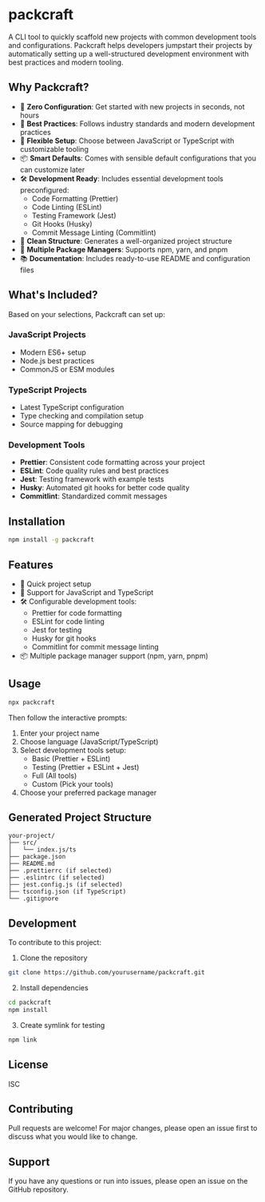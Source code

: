 # packcraft

A CLI tool to quickly scaffold new projects with common development tools and configurations. Packcraft helps developers jumpstart their projects by automatically setting up a well-structured development environment with best practices and modern tooling.

## Why Packcraft?

- 🚀 **Zero Configuration**: Get started with new projects in seconds, not hours
- 🎯 **Best Practices**: Follows industry standards and modern development practices
- 🔧 **Flexible Setup**: Choose between JavaScript or TypeScript with customizable tooling
- 📦 **Smart Defaults**: Comes with sensible default configurations that you can customize later
- 🛠️ **Development Ready**: Includes essential development tools preconfigured:
  - Code Formatting (Prettier)
  - Code Linting (ESLint)
  - Testing Framework (Jest)
  - Git Hooks (Husky)
  - Commit Message Linting (Commitlint)
- 🎨 **Clean Structure**: Generates a well-organized project structure
- 🔄 **Multiple Package Managers**: Supports npm, yarn, and pnpm
- 📚 **Documentation**: Includes ready-to-use README and configuration files

## What's Included?

Based on your selections, Packcraft can set up:

### JavaScript Projects
- Modern ES6+ setup
- Node.js best practices
- CommonJS or ESM modules

### TypeScript Projects
- Latest TypeScript configuration
- Type checking and compilation setup
- Source mapping for debugging

### Development Tools
- **Prettier**: Consistent code formatting across your project
- **ESLint**: Code quality rules and best practices
- **Jest**: Testing framework with example tests
- **Husky**: Automated git hooks for better code quality
- **Commitlint**: Standardized commit messages


## Installation

```bash
npm install -g packcraft
```

## Features

- 🚀 Quick project setup
- 🔧 Support for JavaScript and TypeScript
- 🛠️ Configurable development tools:
  - Prettier for code formatting
  - ESLint for code linting
  - Jest for testing
  - Husky for git hooks
  - Commitlint for commit message linting
- 📦 Multiple package manager support (npm, yarn, pnpm)

## Usage

```bash
npx packcraft
```

Then follow the interactive prompts:
1. Enter your project name
2. Choose language (JavaScript/TypeScript)
3. Select development tools setup:
   - Basic (Prettier + ESLint)
   - Testing (Prettier + ESLint + Jest)
   - Full (All tools)
   - Custom (Pick your tools)
4. Choose your preferred package manager

## Generated Project Structure

```
your-project/
├── src/
│   └── index.js/ts
├── package.json
├── README.md
├── .prettierrc (if selected)
├── .eslintrc (if selected)
├── jest.config.js (if selected)
├── tsconfig.json (if TypeScript)
└── .gitignore
```

## Development

To contribute to this project:

1. Clone the repository
```bash
git clone https://github.com/yourusername/packcraft.git
```

2. Install dependencies
```bash
cd packcraft
npm install
```

3. Create symlink for testing
```bash
npm link
```

## License

ISC

## Contributing

Pull requests are welcome! For major changes, please open an issue first to discuss what you would like to change.

## Support

If you have any questions or run into issues, please open an issue on the GitHub repository.